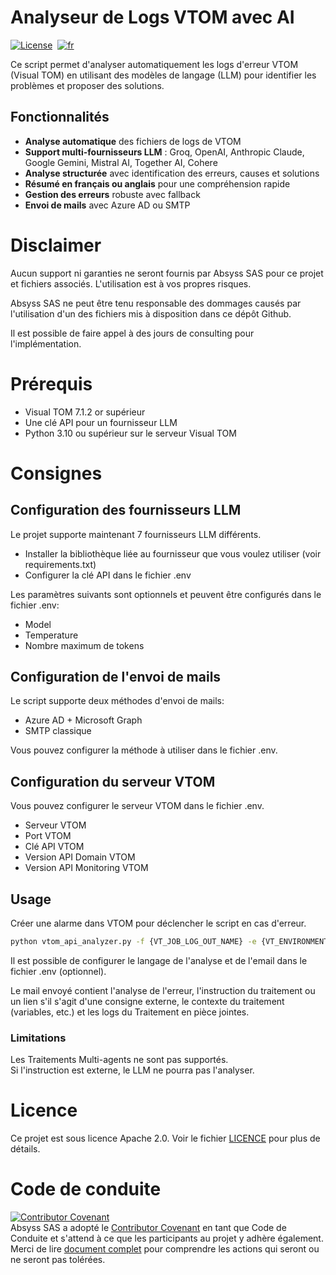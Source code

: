 # Analyseur de Logs VTOM avec AI
[![License](https://img.shields.io/badge/License-Apache_2.0-blue.svg)](LICENSE.md)&nbsp;
[![fr](https://img.shields.io/badge/lang-en-red.svg)](README.md)  

Ce script permet d'analyser automatiquement les logs d'erreur VTOM (Visual TOM) en utilisant des modèles de langage (LLM) pour identifier les problèmes et proposer des solutions.

## Fonctionnalités

- **Analyse automatique** des fichiers de logs de VTOM
- **Support multi-fournisseurs LLM** : Groq, OpenAI, Anthropic Claude, Google Gemini, Mistral AI, Together AI, Cohere
- **Analyse structurée** avec identification des erreurs, causes et solutions
- **Résumé en français ou anglais** pour une compréhension rapide
- **Gestion des erreurs** robuste avec fallback
- **Envoi de mails** avec Azure AD ou SMTP

# Disclaimer
Aucun support ni garanties ne seront fournis par Absyss SAS pour ce projet et fichiers associés. L'utilisation est à vos propres risques.

Absyss SAS ne peut être tenu responsable des dommages causés par l'utilisation d'un des fichiers mis à disposition dans ce dépôt Github.

Il est possible de faire appel à des jours de consulting pour l'implémentation.

# Prérequis

  * Visual TOM 7.1.2 or supérieur
  * Une clé API pour un fournisseur LLM
  * Python 3.10 ou supérieur sur le serveur Visual TOM

# Consignes
## Configuration des fournisseurs LLM

Le projet supporte maintenant 7 fournisseurs LLM différents.
  * Installer la bibliothèque liée au fournisseur que vous voulez utiliser (voir requirements.txt)
  * Configurer la clé API dans le fichier .env

Les paramètres suivants sont optionnels et peuvent être configurés dans le fichier .env:
  * Model
  * Temperature
  * Nombre maximum de tokens

## Configuration de l'envoi de mails

Le script supporte deux méthodes d'envoi de mails:
  * Azure AD + Microsoft Graph
  * SMTP classique

Vous pouvez configurer la méthode à utiliser dans le fichier .env.

## Configuration du serveur VTOM

Vous pouvez configurer le serveur VTOM dans le fichier .env.
  * Serveur VTOM
  * Port VTOM
  * Clé API VTOM
  * Version API Domain VTOM
  * Version API Monitoring VTOM

## Usage

Créer une alarme dans VTOM pour déclencher le script en cas d'erreur.
```bash
python vtom_api_analyzer.py -f {VT_JOB_LOG_OUT_NAME} -e {VT_ENVIRONMENT_NAME} -a {VT_APPLICATION_NAME} -j {VT_JOB_NAME} --to {VT_EMAIL_RECIPIENTS} --agent {VT_JOB_HOSTS_ERROR}
```
Il est possible de configurer le langage de l'analyse et de l'email dans le fichier .env (optionnel).

Le mail envoyé contient l'analyse de l'erreur, l'instruction du traitement ou un lien s'il s'agit d'une consigne externe, le contexte du traitement (variables, etc.) et les logs du Traitement en pièce jointes.

### Limitations
Les Traitements Multi-agents ne sont pas supportés.  
Si l'instruction est externe, le LLM ne pourra pas l'analyser.

# Licence
Ce projet est sous licence Apache 2.0. Voir le fichier [LICENCE](license) pour plus de détails.


# Code de conduite
[![Contributor Covenant](https://img.shields.io/badge/Contributor%20Covenant-v2.1%20adopted-ff69b4.svg)](code-of-conduct.md)  
Absyss SAS a adopté le [Contributor Covenant](CODE_OF_CONDUCT.md) en tant que Code de Conduite et s'attend à ce que les participants au projet y adhère également. Merci de lire [document complet](CODE_OF_CONDUCT.md) pour comprendre les actions qui seront ou ne seront pas tolérées.
